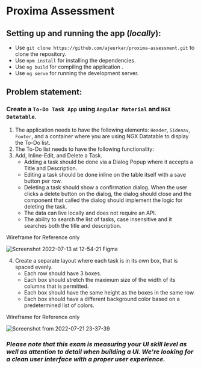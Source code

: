 # Proxima Assessment


## Setting up and running the app (_locally_):

- Use `git clone https://github.com/ajeurkar/proxima-assessment.git` to clone the repository.
- Use `npm install` for installing the dependencies.
- Use `ng build` for compiling the application .
- Use `ng serve` for running the development server.


##  Problem statement:

### Create a `To-Do Task App` using `Angular Material` and `NGX Datatable`.
1. The application needs to have the following elements:
    `Header`, `Sidenav`, `Footer`, and a container where you are using NGX Datatable to display the To-Do list.
2. The To-Do list needs to have the following functionality:
3. Add, Inline-Edit, and Delete a Task.
    - Adding a task should be done via a Dialog Popup where it accepts a Title and Description.
    - Editing a task should be done inline on the table itself with a save button per row.
    - Deleting a task should show a confirmation dialog. When the user clicks a delete button on the dialog, the dialog should close and the component that called the dialog should implement the logic for deleting the task.
    - The data can live locally and does not require an API.
    - The ability to search the list of tasks, case insensitive and it searches both the title and description.

Wireframe for Reference only

![Screenshot 2022-07-13 at 12-54-21 Figma](https://user-images.githubusercontent.com/56335654/178675579-c4580dd9-d019-41d4-a8b8-a5453815f009.png)

4. Create a separate layout where each task is in its own box, that is spaced evenly.
    - Each row should have 3 boxes.
    - Each box should stretch the maximum size of the width of its columns that is permitted.
    - Each box should have the same height as the boxes in the same row.
    - Each box should have a different background color based on a predetermined list of colors.

Wireframe for Reference only

![Screenshot from 2022-07-21 23-37-39](https://user-images.githubusercontent.com/52557440/180283970-02ce64f1-8b0a-43f1-8cc6-8a08ecef599c.png)

### _Please note that this exam is measuring your UI skill level as well as attention to detail when building a UI. We're looking for a clean user interface with a proper user experience._




